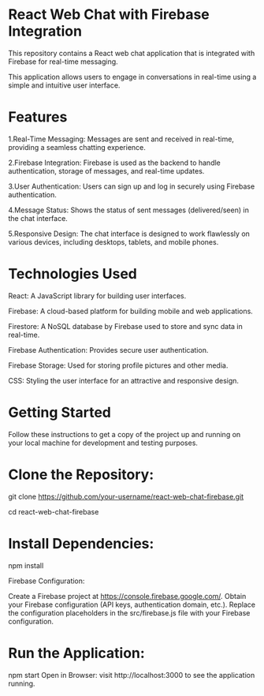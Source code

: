 # React Web Chat with Firebase Integration

This repository contains a React web chat application that is integrated with Firebase for real-time messaging.

This application allows users to engage in conversations in real-time using a simple and intuitive user interface.


# Features

1.Real-Time Messaging: Messages are sent and received in real-time, providing a seamless chatting experience.

2.Firebase Integration: Firebase is used as the backend to handle authentication, storage of messages, and real-time updates.

3.User Authentication: Users can sign up and log in securely using Firebase authentication.

4.Message Status: Shows the status of sent messages (delivered/seen) in the chat interface.

5.Responsive Design: The chat interface is designed to work flawlessly on various devices, including desktops, tablets, and mobile phones.


# Technologies Used

React: A JavaScript library for building user interfaces.

Firebase: A cloud-based platform for building mobile and web applications.

Firestore: A NoSQL database by Firebase used to store and sync data in real-time.

Firebase Authentication: Provides secure user authentication.

Firebase Storage: Used for storing profile pictures and other media.

CSS: Styling the user interface for an attractive and responsive design.


# Getting Started 

Follow these instructions to get a copy of the project up and running on your local machine for development and testing purposes.

# Clone the Repository:

git clone https://github.com/your-username/react-web-chat-firebase.git

cd react-web-chat-firebase

# Install Dependencies:

npm install

Firebase Configuration:

Create a Firebase project at https://console.firebase.google.com/.
Obtain your Firebase configuration (API keys, authentication domain, etc.).
Replace the configuration placeholders in the src/firebase.js file with your Firebase configuration.

# Run the Application:

npm start
Open in Browser:
visit http://localhost:3000 to see the application running.
